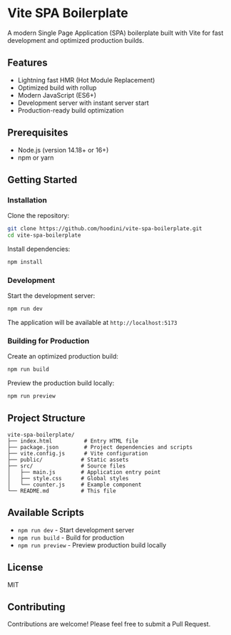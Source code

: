 # Vite SPA Boilerplate

A modern Single Page Application (SPA) boilerplate built with Vite for fast development and optimized production builds.

## Features

- Lightning fast HMR (Hot Module Replacement)
- Optimized build with rollup
- Modern JavaScript (ES6+)
- Development server with instant server start
- Production-ready build optimization

## Prerequisites

- Node.js (version 14.18+ or 16+)
- npm or yarn

## Getting Started

### Installation

Clone the repository:

```bash
git clone https://github.com/hoodini/vite-spa-boilerplate.git
cd vite-spa-boilerplate
```

Install dependencies:

```bash
npm install
```

### Development

Start the development server:

```bash
npm run dev
```

The application will be available at `http://localhost:5173`

### Building for Production

Create an optimized production build:

```bash
npm run build
```

Preview the production build locally:

```bash
npm run preview
```

## Project Structure

```
vite-spa-boilerplate/
├── index.html          # Entry HTML file
├── package.json        # Project dependencies and scripts
├── vite.config.js      # Vite configuration
├── public/            # Static assets
├── src/               # Source files
│   ├── main.js        # Application entry point
│   ├── style.css      # Global styles
│   └── counter.js     # Example component
└── README.md          # This file
```

## Available Scripts

- `npm run dev` - Start development server
- `npm run build` - Build for production
- `npm run preview` - Preview production build locally

## License

MIT

## Contributing

Contributions are welcome! Please feel free to submit a Pull Request.
